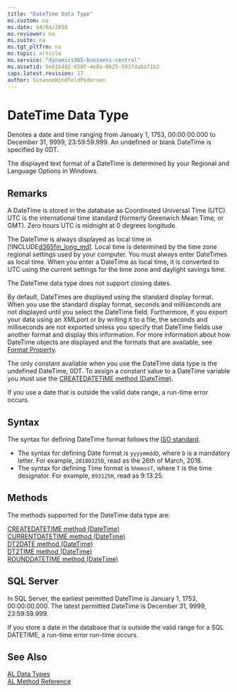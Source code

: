 ```yaml
---
title: "DateTime Data Type"
ms.custom: na
ms.date: 04/04/2018
ms.reviewer: na
ms.suite: na
ms.tgt_pltfrm: na
ms.topic: article
ms.service: "dynamics365-business-central"
ms.assetid: 5e81b482-850f-4e8a-8625-5937dabaf1b2
caps.latest.revision: 17
author: SusanneWindfeldPedersen
---
```

# DateTime Data Type
Denotes a date and time ranging from January 1, 1753, 00:00:00.000 to December 31, 9999, 23:59:59.999. An undefined or blank DateTime is specified by 0DT.  
  
 The displayed text format of a DateTime is determined by your Regional and Language Options in Windows.  
  
## Remarks  
 A DateTime is stored in the database as Coordinated Universal Time (UTC). UTC is the international time standard (formerly Greenwich Mean Time, or GMT). Zero hours UTC is midnight at 0 degrees longitude.  
  
 The DateTime is always displayed as local time in [!INCLUDE[d365fin_long_md](../includes/d365fin_long_md.md)]. Local time is determined by the time zone regional settings used by your computer. You must always enter DateTimes as local time. When you enter a DateTime as local time, it is converted to UTC using the current settings for the time zone and daylight savings time.  
  
 The DateTime data type does not support closing dates.  
  
 By default, DateTimes are displayed using the standard display format. When you use the standard display format, seconds and milliseconds are not displayed until you select the DateTime field. Furthermore, if you export your data using an XMLport or by writing it to a file, the seconds and milliseconds are not exported unless you specify that DateTime fields use another format and display this information. For more information about how DateTime objects are displayed and the formats that are available, see [Format Property](../properties/devenv-format-property.md).  
  
 The only constant available when you use the DateTime data type is the undefined DateTime, 0DT. To assign a constant value to a DateTime variable you must use the [CREATEDATETIME method (DateTime)](../methods/devenv-createdatetime-method-datetime.md).  
  
 If you use a date that is outside the valid date range, a run-time error occurs.  

## Syntax
The syntax for defining DateTime format follows the [ISO standard](https://en.wikipedia.org/wiki/ISO_8601). 
- The syntax for defining Date format is `yyyymmddD`, where `D` is a mandatory letter. For example, `20180325D`, read as the 26th of March, 2018.
- The syntax for defining Time format is `hhmmssT`, where `T` is the time designator. For example, `093125H`, read as 9:13:25.

## Methods
The methods supported for the DateTime data type are:

[CREATEDATETIME method (DateTime)](../methods/devenv-createdatetime-method-datetime.md)   
[CURRENTDATETIME method (DateTime)](../methods/devenv-currentdatetime-method-datetime.md)   
[DT2DATE method (DateTime)](../methods/devenv-dt2date-method-datetime.md)   
[DT2TIME method (DateTime)](../methods/devenv-dt2time-method-datetime.md)   
[ROUNDDATETIME method (DateTime)](../methods/devenv-rounddatetime-method-datetime.md)

## SQL Server  
 In SQL Server, the earliest permitted DateTime is January 1, 1753, 00:00:00.000. The latest permitted DateTime is December 31, 9999, 23:59:59.999.  
  
 If you store a date in the database that is outside the valid range for a SQL DATETIME, a run-time error run-time occurs.  

## See Also  
[AL Data Types](devenv-al-data-types.md)  
[AL Method Reference](../methods/devenv-al-method-reference.md)  